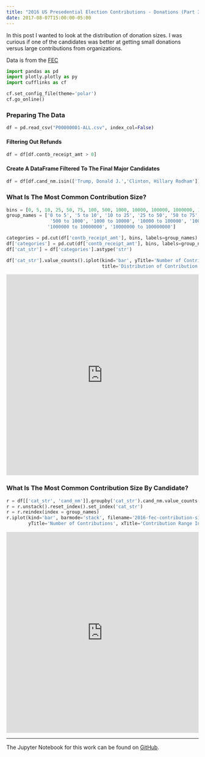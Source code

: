 ```yaml
---
title: "2016 US Presedential Election Contributions - Donations (Part 3)"
date: 2017-08-07T15:00:00-05:00
---
```


In this post I wanted to look at the distribution of donation sizes. I was curious if one of the candidates was better at getting small donations versus large contributions from organizations.

Data is from the [FEC](http://classic.fec.gov/disclosurep/PDownload.do)


```python
import pandas as pd
import plotly.plotly as py
import cufflinks as cf
```


```python
cf.set_config_file(theme='polar')
cf.go_online()
```

### Preparing The Data


```python
df = pd.read_csv("P00000001-ALL.csv", index_col=False)
```


#### Filtering Out Refunds


```python
df = df[df.contb_receipt_amt > 0]
```

#### Create A DataFrame Filtered To The Final Major Candidates


```python
df = df[df.cand_nm.isin(['Trump, Donald J.','Clinton, Hillary Rodham'])]
```

### What Is The Most Common Contribution Size?


```python
bins = [0, 5, 10, 25, 50, 75, 100, 500, 1000, 10000, 100000, 1000000, 10000000, 100000000]
group_names = ['0 to 5', '5 to 10', '10 to 25', '25 to 50', '50 to 75', '75 to 100', '100 to 500', 
                '500 to 1000', '1000 to 10000', '10000 to 100000', '100000 to 1000000', 
               '1000000 to 10000000', '10000000 to 100000000']

categories = pd.cut(df['contb_receipt_amt'], bins, labels=group_names)
df['categories'] = pd.cut(df['contb_receipt_amt'], bins, labels=group_names)
df['cat_str'] = df['categories'].astype('str')
```


```python
df['cat_str'].value_counts().iplot(kind='bar', yTitle='Number of Contributions',
                                   title='Distribution of Contribution Sizes', filename='2016-fec-donation-sizes')
```




<iframe id="igraph" scrolling="no" style="border:none;" seamless="seamless" src="https://plot.ly/~mholtzscher/101.embed" height="525px" width="100%"></iframe>



### What Is The Most Common Contribution Size By Candidate? 


```python
r = df[['cat_str', 'cand_nm']].groupby('cat_str').cand_nm.value_counts()
r = r.unstack().reset_index().set_index('cat_str')
r = r.reindex(index = group_names)
r.iplot(kind='bar', barmode='stack', filename='2016-fec-contribution-size-comparison', 
        yTitle='Number of Contributions', xTitle='Contribution Range In USD')
```




<iframe id="igraph" scrolling="no" style="border:none;" seamless="seamless" src="https://plot.ly/~mholtzscher/103.embed" height="525px" width="100%"></iframe>



---
The Jupyter Notebook for this work can be found on [GitHub](https://github.com/mholtzscher/2016_fec_presidential/blob/master/2016_presidential_contributions-bins.ipynb).
